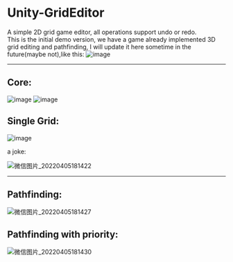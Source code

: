 # Unity-GridEditor
A simple 2D grid game editor, all operations support undo or redo.  
This is the initial demo version, we have a game already implemented 3D grid editing and pathfinding, I will update it here sometime in the future(maybe not),like this:
![image](https://user-images.githubusercontent.com/71002504/162134047-f82374bd-3fb3-4f88-9059-e4a36f899011.png)  
****
## Core:  
![image](https://user-images.githubusercontent.com/71002504/161999873-2da7ca50-875b-48f3-94bc-d20954aa17b3.png)
![image](https://user-images.githubusercontent.com/71002504/161998983-44808cd5-f9c1-4a2c-b466-4b154361fd3d.png)  
## Single Grid:  
![image](https://user-images.githubusercontent.com/71002504/161998938-6aeb88cf-08b9-4f87-a0ba-82cb6723bcd6.png)  

a joke:  

![微信图片_20220405181422](https://user-images.githubusercontent.com/71002504/161794707-af7ca274-fdf3-4a20-bc58-d39e1683fd1d.png)  
****
## Pathfinding:  
![微信图片_20220405181427](https://user-images.githubusercontent.com/71002504/161794733-309f415e-264f-4b0f-a341-a46f26a0553b.png)  

## Pathfinding with priority:  
![微信图片_20220405181430](https://user-images.githubusercontent.com/71002504/161794841-7bdcfac9-6531-4e82-80f7-5766e30d8cfc.png)  
